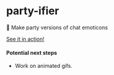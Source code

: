# party-ifier
:tada: Make party versions of chat emoticons

[See it in action!](https://party-ifier.herokuapp.com/)

#### Potential next steps
- Work on animated gifs.

